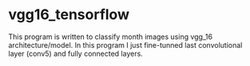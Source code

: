 # vgg16_tensorflow
This program is written to classify month images using vgg_16 architecture/model. In this program I just fine-tunned last convolutional layer (conv5) and fully connected layers.

